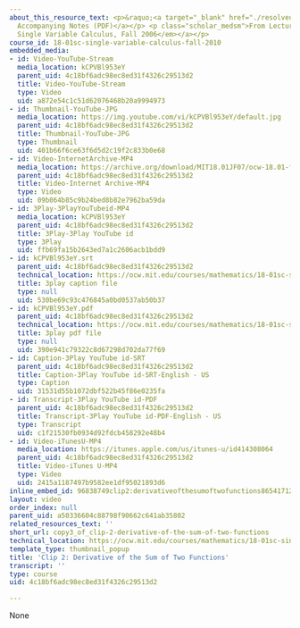 ```yaml
---
about_this_resource_text: <p>&raquo;<a target="_blank" href="./resolveuid/19d6ff99de1d78c9a8416717c6ef6116">
  Accompanying Notes (PDF)</a></p> <p class="scholar_medsm">From Lecture 3 of <a href="http://ocw.mit.edu/courses/mathematics/18-01-single-variable-calculus-fall-2006/video-lectures/"><em>18.01
  Single Variable Calculus, Fall 2006</em></a></p>
course_id: 18-01sc-single-variable-calculus-fall-2010
embedded_media:
- id: Video-YouTube-Stream
  media_location: kCPVBl953eY
  parent_uid: 4c18bf6adc98ec8ed31f4326c29513d2
  title: Video-YouTube-Stream
  type: Video
  uid: a872e54c1c51d62076468b20a9994973
- id: Thumbnail-YouTube-JPG
  media_location: https://img.youtube.com/vi/kCPVBl953eY/default.jpg
  parent_uid: 4c18bf6adc98ec8ed31f4326c29513d2
  title: Thumbnail-YouTube-JPG
  type: Thumbnail
  uid: 401b66f6ce63f6d5d2c19f2c833b0e68
- id: Video-InternetArchive-MP4
  media_location: https://archive.org/download/MIT18.01JF07/ocw-18.01-f07-lec03_300k.mp4
  parent_uid: 4c18bf6adc98ec8ed31f4326c29513d2
  title: Video-Internet Archive-MP4
  type: Video
  uid: 09b064b85c9b24bed8b82e7962ba59da
- id: 3Play-3PlayYouTubeid-MP4
  media_location: kCPVBl953eY
  parent_uid: 4c18bf6adc98ec8ed31f4326c29513d2
  title: 3Play-3Play YouTube id
  type: 3Play
  uid: ffb69fa15b2643ed7a1c2606acb1bdd9
- id: kCPVBl953eY.srt
  parent_uid: 4c18bf6adc98ec8ed31f4326c29513d2
  technical_location: https://ocw.mit.edu/courses/mathematics/18-01sc-single-variable-calculus-fall-2010/1.-differentiation/part-a-definition-and-basic-rules/session-6-calculating-derivatives/copy3_of_clip-2-derivative-of-the-sum-of-two-functions/kCPVBl953eY.srt
  title: 3play caption file
  type: null
  uid: 530be69c93c476845a0bd0537ab50b37
- id: kCPVBl953eY.pdf
  parent_uid: 4c18bf6adc98ec8ed31f4326c29513d2
  technical_location: https://ocw.mit.edu/courses/mathematics/18-01sc-single-variable-calculus-fall-2010/1.-differentiation/part-a-definition-and-basic-rules/session-6-calculating-derivatives/copy3_of_clip-2-derivative-of-the-sum-of-two-functions/kCPVBl953eY.pdf
  title: 3play pdf file
  type: null
  uid: 390e941c79322c8d67298d702da77f69
- id: Caption-3Play YouTube id-SRT
  parent_uid: 4c18bf6adc98ec8ed31f4326c29513d2
  title: Caption-3Play YouTube id-SRT-English - US
  type: Caption
  uid: 31531d55b1072dbf522b45f86e0235fa
- id: Transcript-3Play YouTube id-PDF
  parent_uid: 4c18bf6adc98ec8ed31f4326c29513d2
  title: Transcript-3Play YouTube id-PDF-English - US
  type: Transcript
  uid: c1f21530fb0934d92fdcb458292e48b4
- id: Video-iTunesU-MP4
  media_location: https://itunes.apple.com/us/itunes-u/id414308064
  parent_uid: 4c18bf6adc98ec8ed31f4326c29513d2
  title: Video-iTunes U-MP4
  type: Video
  uid: 2415a1187497b9582ee1df95021893d6
inline_embed_id: 96838749clip2:derivativeofthesumoftwofunctions86541712
layout: video
order_index: null
parent_uid: a50336604c88798f90662c641ab35802
related_resources_text: ''
short_url: copy3_of_clip-2-derivative-of-the-sum-of-two-functions
technical_location: https://ocw.mit.edu/courses/mathematics/18-01sc-single-variable-calculus-fall-2010/1.-differentiation/part-a-definition-and-basic-rules/session-6-calculating-derivatives/copy3_of_clip-2-derivative-of-the-sum-of-two-functions
template_type: thumbnail_popup
title: 'Clip 2: Derivative of the Sum of Two Functions'
transcript: ''
type: course
uid: 4c18bf6adc98ec8ed31f4326c29513d2

---
```

None